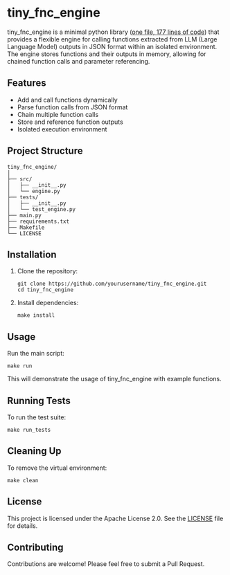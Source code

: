 # tiny_fnc_engine

tiny_fnc_engine is a minimal python library ([one file, 177 lines of code](https://github.com/AtakanTekparmak/tiny_fnc_engine/blob/main/src/engine.py)) that provides a flexible engine for calling functions extracted from LLM (Large Language Model) outputs in JSON format within an isolated environment. The engine stores functions and their outputs in memory, allowing for chained function calls and parameter referencing.

## Features

- Add and call functions dynamically
- Parse function calls from JSON format
- Chain multiple function calls
- Store and reference function outputs
- Isolated execution environment

## Project Structure

```
tiny_fnc_engine/
│
├── src/
│   ├── __init__.py
│   └── engine.py
├── tests/
│   ├── __init__.py
│   └── test_engine.py
├── main.py
├── requirements.txt
├── Makefile
└── LICENSE
```

## Installation

1. Clone the repository:
   ```
   git clone https://github.com/yourusername/tiny_fnc_engine.git
   cd tiny_fnc_engine
   ```

2. Install dependencies:
   ```
   make install
   ```

## Usage

Run the main script:
```
make run
```

This will demonstrate the usage of tiny_fnc_engine with example functions.

## Running Tests

To run the test suite:
```
make run_tests
```

## Cleaning Up

To remove the virtual environment:
```
make clean
```

## License

This project is licensed under the Apache License 2.0. See the [LICENSE](LICENSE) file for details.

## Contributing

Contributions are welcome! Please feel free to submit a Pull Request.